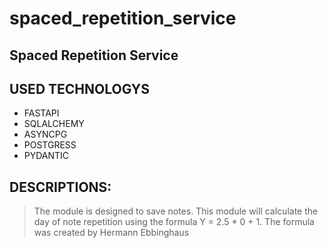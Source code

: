 # spaced_repetition_service

## Spaced Repetition Service

## USED TECHNOLOGYS

- FASTAPI
- SQLALCHEMY
- ASYNCPG
- POSTGRESS
- PYDANTIC

## DESCRIPTIONS:

> The module is designed to save notes. This module will calculate the day of note repetition using the formula Y = 2.5 \* 0 + 1.
> The formula was created by Hermann Ebbinghaus
